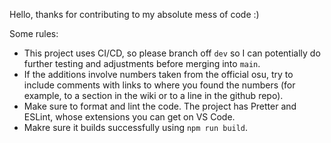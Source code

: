 Hello, thanks for contributing to my absolute mess of code :)

Some rules:

- This project uses CI/CD, so please branch off `dev` so I can potentially do further testing and adjustments before merging into `main`.
- If the additions involve numbers taken from the official osu, try to include comments with links to where you found the numbers (for example, to a section in the wiki or to a line in the github repo).
- Make sure to format and lint the code. The project has Pretter and ESLint, whose extensions you can get on VS Code.
- Makre sure it builds successfully using `npm run build`.
